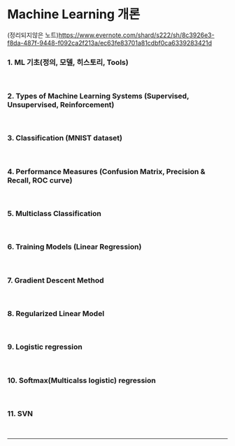 # Machine Learning 개론  
  
(정리되지않은 노트)https://www.evernote.com/shard/s222/sh/8c3926e3-f8da-487f-9448-f092ca2f213a/ec63fe83701a81cdbf0ca6339283421d  

### 1. ML 기초(정의, 모델, 히스토리, Tools)  
<br>

### 2. Types of Machine Learning Systems (Supervised, Unsupervised, Reinforcement)   
<br>

### 3. Classification (MNIST dataset)  
<br>

### 4. Performance Measures (Confusion Matrix, Precision & Recall, ROC curve)  
<br>

### 5. Multiclass Classification
<br>

### 6. Training Models (Linear Regression)
<br>

### 7. Gradient Descent Method
<br>

### 8. Regularized Linear Model
<br>

### 9. Logistic regression
<br>

### 10. Softmax(Multicalss logistic) regression
<br>

### 11. SVN
<br>

<hr>

### 
